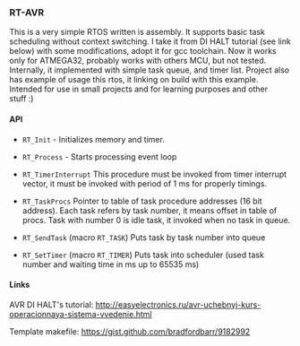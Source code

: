 ### RT-AVR

This is a very simple RTOS written is assembly. It supports basic task
scheduling without context switching. I take it from DI HALT
tutorial (see link below) with some modifications, adopt it for gcc
toolchain. Now it works only for ATMEGA32, probably works with others
MCU, but not tested. Internally, it implemented with simple task
queue, and timer list. Project also has example of usage this rtos, it
linking on build with this example.
Intended for use in small projects and for learning purposes and other\
stuff :)


#### API

- `RT_Init` - Initializes memory and timer.

- `RT_Process` - Starts processing event loop

- `RT_TimerInterrupt`
  This procedure must be invoked from timer interrupt vector,
  it must be invoked with period of 1 ms for properly timings.

- `RT_TaskProcs` 
  Pointer to table of task procedure addresses (16 bit address).
  Each task refers by task number, it means offset in table of procs. 
  Task with  number 0 is idle task, it invoked when no task in queue.

- `RT_SendTask` (macro `RT_TASK`) 
  Puts task by task number into queue

- `RT_SetTimer` (macro `RT_TIMER`) 
  Puts task into scheduler (used task number and
  waiting time in ms up to 65535 ms)


#### Links

AVR DI HALT's tutorial: 
http://easyelectronics.ru/avr-uchebnyj-kurs-operacionnaya-sistema-vvedenie.html

Template makefile:
https://gist.github.com/bradfordbarr/9182992
